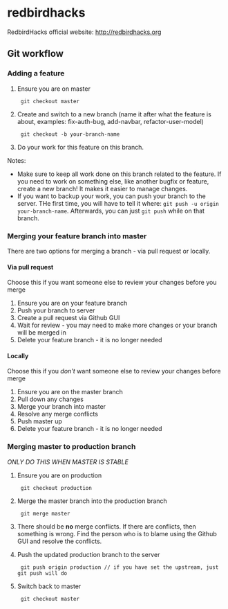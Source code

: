 redbirdhacks
============

RedbirdHacks official website: http://redbirdhacks.org

## Git workflow

### Adding a feature

1. Ensure you are on master

        git checkout master

2. Create and switch to a new branch (name it after what the feature is about, examples: fix-auth-bug, add-navbar, refactor-user-model)

        git checkout -b your-branch-name

3. Do your work for this feature on this branch.

Notes:
- Make sure to keep all work done on this branch related to the feature. If you need to work on something else, like another bugfix or feature, create a new branch! It makes it easier to manage changes.
- If you want to backup your work, you can push your branch to the server. THe first time, you will have to tell it where: `git push -u origin your-branch-name`. Afterwards, you can just `git push` while on that branch.

### Merging your feature branch into master

There are two options for merging a branch - via pull request or locally.

#### Via pull request

Choose this if you want someone else to review your changes before you merge

1. Ensure you are on your feature branch
2. Push your branch to server
3. Create a pull request via Github GUI
4. Wait for review - you may need to make more changes or your branch will be merged in
5. Delete your feature branch - it is no longer needed


#### Locally

Choose this if you _don't_ want someone else to review your changes before merge

1. Ensure you are on the master branch
2. Pull down any changes
3. Merge your branch into master
4. Resolve any merge conflicts
5. Push master up
6. Delete your feature branch - it is no longer needed

### Merging master to production branch
_ONLY DO THIS WHEN MASTER IS STABLE_

1. Ensure you are on production

        git checkout production

2. Merge the master branch into the production branch

        git merge master

3. There should be __no__ merge conflicts. If there are conflicts, then something is wrong. Find the person who is to blame using the Github GUI and resolve the conflicts.

4. Push the updated production branch to the server

        git push origin production // if you have set the upstream, just git push will do

5. Switch back to master

        git checkout master

